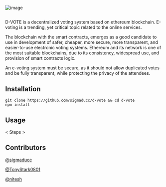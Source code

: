 ![image](https://user-images.githubusercontent.com/101825685/163681098-fbdaebf8-e9e3-47b5-9940-6566c1100705.png)
##

D-VOTE is a decentralized voting system based on ethereum blockchain. E-voting is a trending, yet critical topic related to the online services.

The blockchain with the smart contracts, emerges as a good candidate to use in
development of safer, cheaper, more secure, more transparent, and easier-to-use electronic voting systems. Ethereum and its network is one of the most suitable blockchains, due to its consistency, widespread use, and provision of smart contracts logic.

An e-voting system must be secure, as it should not allow duplicated votes and be fully transparent, while protecting the privacy of the attendees.

## Installation 


```
git clone https://github.com/sigmaducc/d-vote && cd d-vote
npm install
```

## Usage

< Steps >
  
## Contributors 

[@sigmaducc](https://github.com/sigmaducc)

[@TonyStark0801](https://github.com/TonyStark0801)

[@nitesh]()
